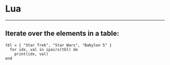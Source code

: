 # Lua
----------

## Iterate over the elements in a table:

    tbl = { "Star Trek", "Star Wars", "Babylon 5" }
      for idx, val in ipairs(tbl) do
        print(idx, val)
    end

